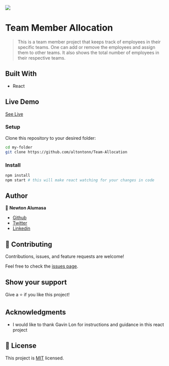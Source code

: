 
![](https://img.shields.io/badge/Microverse-blueviolet)

# Team Member Allocation

> This is a team member project that keeps track of employees in their specific teams. One can add or remove the employees and assign them to other teams. It also shows the total number of employees in their respective teams.


## Built With

- React

## Live Demo

[See Live](https://team-employee.netlify.app/)

### Setup
Clone this repository to your desired folder:

```sh
cd my-folder
git clone https://github.com/altontonn/Team-Allocation
```

### Install
```sh
npm install
npm start # this will make react watching for your changes in code
```


## Author

👤 **Newton Alumasa**

- [Github](https://github.com/altontonn/)
- [Twitter](https://twitter.com/AlumasaNewton)
- [Linkedin](https://www.linkedin.com/in/newton-alumasa/)

## 🤝 Contributing

Contributions, issues, and feature requests are welcome!

Feel free to check the [issues page](../../issues/).

## Show your support

Give a ⭐️ if you like this project!

## Acknowledgments

- I would like to thank Gavin Lon for instructions and guidance in this react project

## 📝 License

This project is [MIT](https://github.com/altontonn/Team-Allocation/blob/master/LICENSE) licensed.
